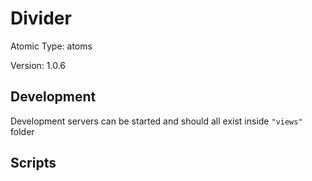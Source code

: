 # Divider

Atomic Type: atoms

Version: 1.0.6

## Development

Development servers can be started and should all exist inside `"views"` folder

## Scripts
